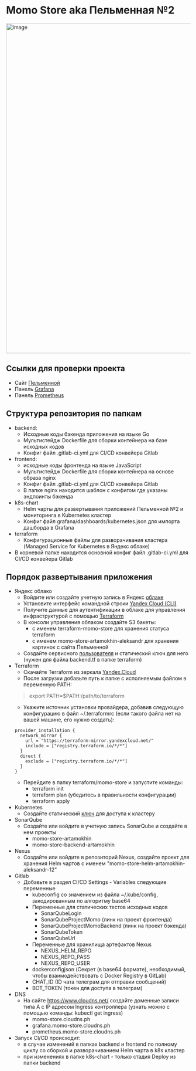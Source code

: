 # Momo Store aka Пельменная №2

<img width="900" alt="image" src="https://user-images.githubusercontent.com/9394918/167876466-2c530828-d658-4efe-9064-825626cc6db5.png">

## Ссылки для проверки проекта
- Сайт [Пельменной](https://momo-store.cloudns.ph/catalog)
- Панель [Grafana](https://grafana.momo-store.cloudns.ph/d/9rfE_dU4z/pel-mennaja?orgId=1&refresh=5s)
- Панель [Prometheus](https://prometheus.momo-store.cloudns.ph/targets?search=)

## Структура репозитория по папкам

- backend: 
  - Исходные коды бэкенда приложения на языке Go
  - Мультистейдж Dockerfile для сборки контейнера на базе исходных кодов
  - Конфиг файл .gitlab-ci.yml для CI/CD конвейера Gitlab
- frontend:
  - исходные коды фронтенда на языке JavaScript 
  - Мультистейдж Dockerfile для сборки контейнера на основе образа nginx
  - Конфиг файл .gitlab-ci.yml для CI/CD конвейера Gitlab
  - В папке nginx находится шаблон с конфигом где указаны эндпоинты бэкенда
- k8s-chart
  - Helm чарты для развертывания приложений Пельменной №2 и мониторинга в Kubernetes кластер 
  - Конфиг файл grafana/dashboards/kubernetes.json для импорта дашборда в Grafana
- terraform
  - Конфигурационные файлы для разворачивания кластера (Managed Service for Kubernetes в Яндекс облаке)
- В корневой папке находится основной конфиг файл .gitlab-ci.yml для CI/CD конвейера Gitlab


## Порядок развертывания приложения

- Яндекс облако
  - Войдите или создайте учетную запись в Яндекс [облаке](https://cloud.yandex.ru/)
  - Установите интерфейс командной строки [Yandex Cloud (CLI)](https://cloud.yandex.ru/docs/cli/quickstart#install)
  - Получите данные для аутентификации в облаке для управления инфраструктурой  с помощью [Terraform](https://cloud.yandex.ru/docs/tutorials/infrastructure-management/terraform-quickstart#get-credentials)
  - В консоли управления облаком создайте S3 бакеты:
    - с именем terraform-momo-store для хранения статуса terraform
    - с именем momo-store-artamokhin-aleksandr для хранения картинок с сайта Пельменной
  - Создайте сервисного [пользователя](https://cloud.yandex.ru/docs/iam/concepts/users/service-accounts) и статический ключ для него (нужен для файла backend.tf в папке terraform)
- Terraform
  - Скачайте Terraform из зеркала [Yandex.Cloud](https://hashicorp-releases.yandexcloud.net/terraform/)
  - После загрузки добавьте путь к папке с исполняемым файлом в переменную PATH:
  >export PATH=$PATH:/path/to/terraform
  - Укажите источник установки провайдера, добавив следующую конфигурацию в файл ~/.terraformrc (если такого файла нет на вашей машине, его нужно создать):
  ```hcl-terraform
  provider_installation {
    network_mirror {
      url = "https://terraform-mirror.yandexcloud.net/"
      include = ["registry.terraform.io/*/*"]
    }
    direct {
      exclude = ["registry.terraform.io/*/*"]
    }
  }
  ```
  - Перейдите в папку terraform/momo-store и запустите команды: 
    - terraform init
    - terraform plan (убедитесь в правильности конфигурации)
    - terraform apply
- Kubernetes
  - Создайте статический [ключ](https://cloud.yandex.ru/docs/managed-kubernetes/operations/connect/create-static-conf#prepare-cert) для доступа к кластеру
- SonarQube
  - Создайте или войдите в учетную запись SonarQube и создайте в нем проекты
    - momo-store-artamokhin
    - momo-store-backend-artamokhin
- Nexus
  - Создайте или войдите в репозиторий Nexus, создайте проект для хранения Helm чартов с именем "momo-store-helm-artamokhin-aleksandr-12"
- Gitlab
  - Добавьте в раздел CI/CD Settings - Variables следующие переменные
    - kubeconfig со значением из файла ~/.kube/config, закодированным по алгоритму base64
    - Переменные для статических тестов исходных кодов 
      - SonarQubeLogin
      - SonarQubeProjectMomo (линк на проект фронтенда)
      - SonarQubeProjectMomoBackend (линк на проект бэкенда)
      - SonarQubeToken
      - SonarQubeUrl
    - Переменные для хранилища артефактов Nexus
      - NEXUS_HELM_REPO
      - NEXUS_REPO_PASS
      - NEXUS_REPO_USER
    - dockerconfigjson (Секрет (в base64 формате), необходимый, чтобы взаимодействовать с Docker Registry в GitLab)
    - CHAT_ID (ID чата телеграм для отправки сообщений)
    - BOT_TOKEN (токен для доступа в телеграм)
- DNS
  - На сайте https://www.cloudns.net/ создайте доменные записи типа А с IP адресом Ingress контроллера (узнать можно с помощью команды: kubectl get ingress)
      - momo-store.cloudns.ph
      - grafana.momo-store.cloudns.ph
      - prometheus.momo-store.cloudns.ph
- Запуск CI/CD происходит:
  - в случае изменений в папках backend и frontend по полному циклу со сборкой и разворачиванием Helm чарта в k8s кластер
  - при изменениях в папке k8s-chart - только стадия Deploy из папки backend


